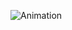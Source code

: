 ![Animation](https://github.com/IRMuhammadjon/CanculaTOR/assets/102463648/9059b6a3-aa1c-4d82-b199-5a1216f52ea5)

